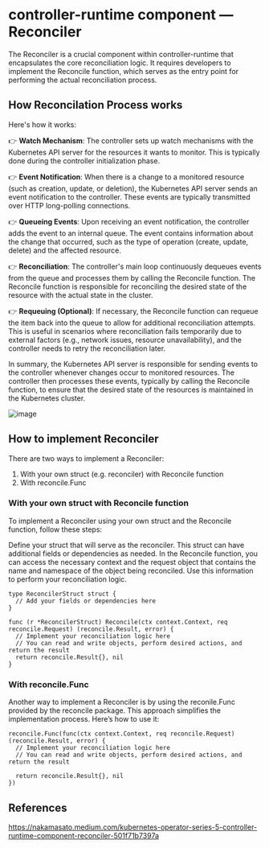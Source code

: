 # controller-runtime component — Reconciler
The Reconciler is a crucial component within controller-runtime that encapsulates the core reconciliation logic. 
It requires developers to implement the Reconcile function, which serves as the entry point for performing the actual reconciliation process.

## How Reconcilation Process works 

Here's how it works:

👉 **Watch Mechanism**: The controller sets up watch mechanisms with the Kubernetes API server for the resources it wants to monitor. This is typically done during the controller initialization phase.

👉 **Event Notification**: When there is a change to a monitored resource (such as creation, update, or deletion), the Kubernetes API server sends an event notification to the controller. These events are typically transmitted over HTTP long-polling connections.

👉 **Queueing Events**: Upon receiving an event notification, the controller adds the event to an internal queue. The event contains information about the change that occurred, such as the type of operation (create, update, delete) and the affected resource.

👉 **Reconciliation**: The controller's main loop continuously dequeues events from the queue and processes them by calling the Reconcile function. The Reconcile function is responsible for reconciling the desired state of the resource with the actual state in the cluster.

👉 **Requeuing (Optional)**: If necessary, the Reconcile function can requeue the item back into the queue to allow for additional reconciliation attempts. This is useful in scenarios where reconciliation fails temporarily due to external factors (e.g., network issues, resource unavailability), and the controller needs to retry the reconciliation later.

In summary, the Kubernetes API server is responsible for sending events to the controller whenever changes occur to monitored resources. 
The controller then processes these events, typically by calling the Reconcile function, to ensure that the desired state of the resources is
maintained in the Kubernetes cluster.

![image](https://github.com/MeSabya/Kubernetes/assets/33947539/3de04d64-e272-4ed1-8f92-e705a4bd7cbc)

## How to implement Reconciler
There are two ways to implement a Reconciler:

1. With your own struct (e.g. reconciler) with Reconcile function
2. With reconcile.Func

### With your own struct with Reconcile function
To implement a Reconciler using your own struct and the Reconcile function, follow these steps:

Define your struct that will serve as the reconciler. This struct can have additional fields or dependencies as needed.
In the Reconcile function, you can access the necessary context and the request object that contains the name and namespace of the object being reconciled. 
Use this information to perform your reconciliation logic.

```golang
type ReconcilerStruct struct {
  // Add your fields or dependencies here
}

func (r *ReconcilerStruct) Reconcile(ctx context.Context, req reconcile.Request) (reconcile.Result, error) {
  // Implement your reconciliation logic here
  // You can read and write objects, perform desired actions, and return the result
  return reconcile.Result{}, nil
}
```

### With reconcile.Func
Another way to implement a Reconciler is by using the reconile.Func provided by the reconcile package. 
This approach simplifies the implementation process. Here’s how to use it:

```golang
reconcile.Func(func(ctx context.Context, req reconcile.Request) (reconcile.Result, error) {
  // Implement your reconciliation logic here
  // You can read and write objects, perform desired actions, and return the result

  return reconcile.Result{}, nil
})
```

## References 

https://nakamasato.medium.com/kubernetes-operator-series-5-controller-runtime-component-reconciler-501f71b7397a
